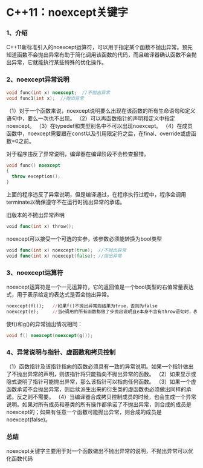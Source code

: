 # C++11：noexcept关键字



### 1、介绍

C++11新标准引入的noexcept运算符，可以用于指定某个函数不抛出异常。预先知道函数不会抛出异常有助于简化调用该函数的代码，而且编译器确认函数不会抛出异常，它就能执行某些特殊的优化操作。

### 2、noexcept异常说明



```cpp
void func(int x) noexcept;  //不抛出异常
void func1(int x);  //抛出异常
```

（1）对于一个函数来说，noexcept说明要么出现在该函数的所有生命语句和定义语句中，要么一次也不出现。
（2）可以再函数指针的声明和定义中指定noexcept。
（3）在typedef和类型别名中不可以出现noexcept。
（4）在成员函数中，noexcept需要跟在const以及引用限定符之后，在final、override或虚函数=0之前。

对于程序违反了异常说明，编译器在编译阶段不会检查报错。



```cpp
void func() noexcept
{
  throw exception();
}
```

上面的程序违反了异常说明，但是编译通过，在程序执行过程中，程序会调用terminate以确保遵守不在运行时抛出异常的承诺。

旧版本的不抛出异常声明



```go
void func(int x) throw();
```

noexcept可以接受一个可选的实参，该参数必须能转换为bool类型



```go
void func(int x) noexcept(true);  //不抛出异常
void func(int x) noexcept(false); //抛出异常
```

### 3、noexcept运算符

noexcept运算符是一个一元运算符，它的返回值是一个bool类型的右值常量表达式，用于表示给定的表达式是否会抛出异常。



```ruby
noexcept(f());   //如果f()不抛出异常则结果为true，否则为false
noexcept(e);     //当e调用的所有函数都做了步抛出说明且e本身不含有throw语句时，表达式为true，否则返回false
```

使f()和g()的异常抛出情况相同：



```cpp
void f() noexcept(noexcept(g());
```

### 4、异常说明与指针、虚函数和拷贝控制

（1）函数指针及该指针指向的函数必须具有一致的异常说明。如果一个指针做出了不抛出异常的声明，则该指针将只能指向不抛出异常的函数。
（2）如果显示或隐式说明了指针可能抛出异常，那么该指针可以指向任何函数。
（3）如果一个虚函数承诺不会抛出异常，则后续派生出来的衍生类的虚函数也必须做出同样的承诺。反之则不需要。
（4）当编译器合成拷贝控制成员的时候，也会生成一个异常说明。如果对所有成员和基类的所有操作都承诺了不抛出异常，则合成的成员是noexcept的；如果有任意一个函数可能抛出异常，则合成的成员是noexcept(false)。

### 总结

noexcept关键字主要用于对一个函数做出不抛出异常的说明，不抛出异常可以优化函数代码